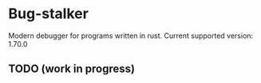 # Bug-stalker

Modern debugger for programs written in rust. Current supported version: 1.70.0

## TODO (work in progress)
